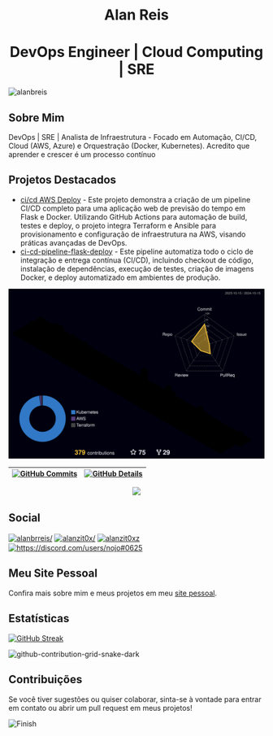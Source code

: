 <h1 align="center">Alan Reis</h1>
<h1 align="center">DevOps Engineer | Cloud Computing | SRE </h1>

<p align="left"> 
  <img src="https://komarev.com/ghpvc/?username=alanbreis&label=Profile%20views&color=0e75b6&style=flat" alt="alanbreis" /> 
</p>

<h2 align="left">Sobre Mim</h2>
<p align="left">
  DevOps | SRE | Analista de Infraestrutura - Focado em Automação, CI/CD, Cloud (AWS, Azure) e Orquestração (Docker, Kubernetes). Acredito que aprender e crescer é um processo contínuo
</p>

<h2 align="left">Projetos Destacados</h2>
<ul>
  <li><a href="https://github.com/AlanBReis/ci-cd-aws-deploy">ci/cd AWS Deploy</a> - Este projeto demonstra a criação de um pipeline CI/CD completo para uma aplicação web de previsão do tempo em Flask e Docker. Utilizando GitHub Actions para automação de build, testes e deploy, o projeto integra Terraform e Ansible para provisionamento e configuração de infraestrutura na AWS, visando práticas avançadas de DevOps.</li>
  
  <li><a href="https://github.com/AlanBReis/ci-cd-pipeline-flask-deploy">ci-cd-pipeline-flask-deploy</a> - Este pipeline automatiza todo o ciclo de integração e entrega contínua (CI/CD), incluindo checkout de código, instalação de dependências, execução de testes, criação de imagens Docker, e deploy automatizado em ambientes de produção.</li>

  <!-- Adicione mais projetos aqui -->
</ul>

  ![Status](./profile-3d-contrib/profile-night-rainbow.svg)
  

  
 | [![GitHub Commits](http://github-profile-summary-cards.vercel.app/api/cards/productive-time?username=AlanBReis&theme=dracula&utcOffset=-3)](https://github.com/vn7n24fzkq/github-profile-summary-cards) | [![GitHub Details](http://github-profile-summary-cards.vercel.app/api/cards/profile-details?username=AlanBReis&theme=dracula)](https://github.com/vn7n24fzkq/github-profile-summary-cards) |  
 | ----------- | ----------- |


 
  <div align="center" >
<a href="https://skillicons.dev"   >
  <img src="https://skillicons.dev/icons?i=git,vscode,aws,docker,kubernetes,flask,py,go,javascript,typescript,css,html,react,github,linux," />
</a>
  <br />

  </div>

<h2 align="left">Social</h2>
<p align="left">
  <a href="https://linkedin.com/in/alanbrreis/" target="blank"><img align="center" src="https://raw.githubusercontent.com/rahuldkjain/github-profile-readme-generator/master/src/images/icons/Social/linked-in-alt.svg" alt="alanbrreis/" height="30" width="40" /></a>
  <a href="https://instagram.com/alanzit0x/" target="blank"><img align="center" src="https://raw.githubusercontent.com/rahuldkjain/github-profile-readme-generator/master/src/images/icons/Social/instagram.svg" alt="alanzit0x/" height="30" width="40" /></a>
  <a href="https://twitter.com/alanzit0xz" target="blank"><img align="center" src="https://raw.githubusercontent.com/rahuldkjain/github-profile-readme-generator/master/src/images/icons/Social/twitter.svg" alt="alanzit0xz" height="30" width="40" /></a>
  <a href="https://discord.com/users/nojo#0625" target="blank"><img align="center" src="https://raw.githubusercontent.com/rahuldkjain/github-profile-readme-generator/master/src/images/icons/Social/discord.svg" alt="https://discord.com/users/nojo#0625" height="30" width="40" /></a>
</p>

<h2 align="left">Meu Site Pessoal</h2>
<p align="left">
  Confira mais sobre mim e meus projetos em meu <a href="https://alanbreis.com" target="blank">site pessoal</a>.
</p>

<h2 align="left">Estatísticas</h2>
<p align="left">
  <a href="https://git.io/streak-stats"><img src="https://github-readme-streak-stats.herokuapp.com?user=AlanBReis&theme=merko&border_radius=5&locale=pt_BR" alt="GitHub Streak" /></a>
</p>

![github-contribution-grid-snake-dark](https://github.com/user-attachments/assets/c33f3234-841f-4b8c-b7d0-99d84bd17d17)


<h2 align="left">Contribuições</h2>
<p align="left">
  Se você tiver sugestões ou quiser colaborar, sinta-se à vontade para entrar em contato ou abrir um pull request em meus projetos!
</p>

![Finish](https://github.com/user-attachments/assets/cc615144-f815-481a-b801-20b425c72fa9)







 
  
  

  



